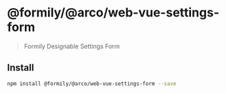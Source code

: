 # @formily/@arco/web-vue-settings-form

> Formily Designable Settings Form

## Install

```bash
npm install @formily/@arco/web-vue-settings-form --save
```
